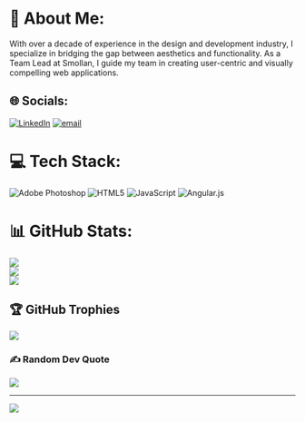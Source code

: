 # 💫 About Me:
With over a decade of experience in the design and development industry, I specialize in bridging the gap between aesthetics and functionality. As a Team Lead at Smollan, I guide my team in creating user-centric and visually compelling web applications.


## 🌐 Socials:
[![LinkedIn](https://img.shields.io/badge/LinkedIn-%230077B5.svg?logo=linkedin&logoColor=white)](https://linkedin.com/in/piyush-mishra-11140345) [![email](https://img.shields.io/badge/Email-D14836?logo=gmail&logoColor=white)](mailto:piyushhh1991@gmail.com) 

# 💻 Tech Stack:
![Adobe Photoshop](https://img.shields.io/badge/adobe%20photoshop-%2331A8FF.svg?style=for-the-badge&logo=adobe%20photoshop&logoColor=white) ![HTML5](https://img.shields.io/badge/html5-%23E34F26.svg?style=for-the-badge&logo=html5&logoColor=white) ![JavaScript](https://img.shields.io/badge/javascript-%23323330.svg?style=for-the-badge&logo=javascript&logoColor=%23F7DF1E) ![Angular.js](https://img.shields.io/badge/angular.js-%23E23237.svg?style=for-the-badge&logo=angularjs&logoColor=white)
# 📊 GitHub Stats:
![](https://github-readme-stats.vercel.app/api?username=pm-piyush&theme=dark&hide_border=false&include_all_commits=false&count_private=false)<br/>
![](https://nirzak-streak-stats.vercel.app/?user=pm-piyush&theme=dark&hide_border=false)<br/>
![](https://github-readme-stats.vercel.app/api/top-langs/?username=pm-piyush&theme=dark&hide_border=false&include_all_commits=false&count_private=false&layout=compact)

## 🏆 GitHub Trophies
![](https://github-profile-trophy.vercel.app/?username=pm-piyush&theme=radical&no-frame=true&no-bg=true&margin-w=4)

### ✍️ Random Dev Quote
![](https://quotes-github-readme.vercel.app/api?type=horizontal&theme=radical)

---
[![](https://visitcount.itsvg.in/api?id=pm-piyush&icon=0&color=0)](https://visitcount.itsvg.in)

<!-- Proudly created with GPRM ( https://gprm.itsvg.in ) -->
